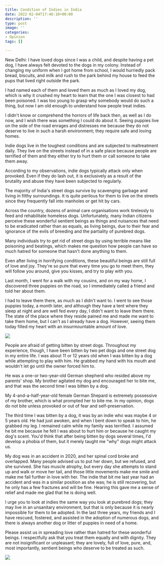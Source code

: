 ```yaml
---
title: Condition of Indies in India
date: 2022-02-04T17:46:10+00:00
description: ''
type: post
image: ''
categories:
- Opinion
tags: []

---
```

New Delhi: I have loved dogs since I was a child, and despite having a pet dog, I have always felt devoted to the dogs in my colony. Instead of changing my uniform when I got home from school, I would hurriedly pack bread, biscuits, and milk and rush to the park behind my house to feed the pups that lived right outside the park.

I had named each of them and loved them as much as I loved my dog, which is why it crushed my heart to learn that the one I was closest to had been poisoned. I was too young to grasp why somebody would do such a thing, but now I am old enough to understand how people treat indies.

I didn't know or comprehend the horrors of life back then, as well as I do now, and I wish there was something I could do about it. Seeing puppies live on the side of the road enrages and distresses me because they do not deserve to live in such a harsh environment; they require safe and loving homes.

Indie dogs live in the toughest conditions and are subjected to maltreatment daily. They live on the streets instead of in a safe place because people are terrified of them and they either try to hurt them or call someone to take them away.

According to my observations, indie dogs typically attack only when provoked. Even if they do lash out, it is exclusively as a result of the brutality and abuse they have been subjected to regularly.

The majority of India's street dogs survive by scavenging garbage and living in filthy surroundings. It is quite perilous for them to live on the streets since they frequently fall into manholes or get hit by cars.

Across the country, dozens of animal care organisations work tirelessly to feed and rehabilitate homeless dogs. Unfortunately, many Indian citizens perceive these wonderful sentient beings as things and nuisances that need to be eradicated rather than as equals, as living beings, due to their fear and ignorance of the evils of breeding and the partiality of purebred dogs.

Many individuals try to get rid of street dogs by using terrible means like poisoning and beatings, which makes me question how people can have so much hatred for someone that hasn't done anything to them.

Even after living in horrifying conditions, these beautiful beings are still full of love and joy. They're so pure that every time you go to meet them, they will follow you around, give you kisses, and try to play with you.

Last month, I went for a walk with my cousins, and on my way home, I discovered three puppies on the road, so I immediately called a friend and told her about them.

I had to leave them there, as much as I didn't want to. I went to see those puppies today, a month later, and although they have a tent where they sleep at night and are well fed every day, I didn't want to leave them there. The state of the place where they reside pained me and made me want to take them home, but I can't as I already have a dog. However, seeing them today filled my heart with an insurmountable amount of love.

![](/images/92a2024a-f3e4-440b-8c34-423996a4aaa2.jpg)

People are afraid of getting bitten by street dogs. Throughout my experience, though, I have been bitten by two pet dogs and one street dog in my entire life. I was about 11 or 12 years old when I was bitten by a dog while attempting to play with him. He grabbed my hand with his mouth and wouldn't let go until the owner forced him to.

He was a one-or two-year-old German shepherd who resided above my parents' shop. My brother agitated my dog and encouraged her to bite me, and that was the second time I was bitten by a dog.

My 4-and-a-half-year-old female German Shepard is extremely possessive of my brother, which is what prompted her to bite me. In my opinion, dogs do not bite unless provoked or out of fear and self-preservation.

The third time I was bitten by a dog, it was by an indie who was maybe 4 or 5 years old. He had just awoken, and when I bent down to speak to him, he grabbed my leg. I remained calm while my family was terrified. I assumed he bit me because he felt I was about to hurt him or because he caught my dog's scent. You'd think that after being bitten by dogs several times, I'd develop a phobia of them, but it merely taught me "why" dogs might attack us.

My dog was in an accident in 2020, and her spinal cord broke and overlapped. Many people advised us to put her down, but we refused, and she survived. She has muscle atrophy, but every day she attempts to stand up and walk or move her tail, and those little movements make me smile and make me fall further in love with her. The indie that bit me last year had an accident and was in a similar position as she was; he is still recovering, but he only has a few fractures and will be fine. Hearing this gave me a sense of relief and made me glad that he is doing well.

I urge you to look at indies the same way you look at purebred dogs; they may live in an unsanitary environment, but that is only because it is nearly impossible for them to be adopted. In the last three years, my friends and I have rescued, fostered, and assisted in the adoption of numerous dogs, and there is always another dog or litter of puppies in need of a home.

Please assist us in spreading love rather than hatred for these wonderful beings. I respectfully ask that you treat them equally and with dignity. They are not insignificant or unpleasant; they are lovely, full of love, pure, and, most importantly, sentient beings who deserve to be treated as such.

![](/images/ef057d05-c083-4c4b-b9fc-7f2beff41bf5.jpg)